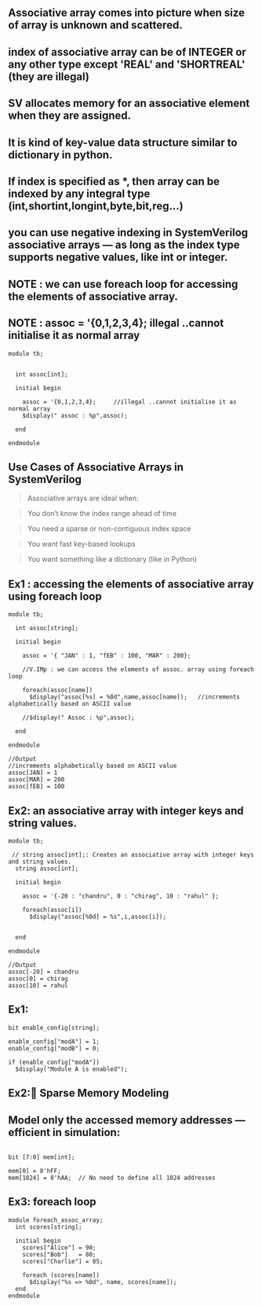 ## Associative array comes into picture when size of array is **unknown and scattered.**
## index of associative array can be of INTEGER or any other type except 'REAL' and 'SHORTREAL' (they are illegal)
## SV allocates memory for an associative element when they are assigned.
## It is kind of key-value data structure similar to dictionary in python.
## If index is specified as *, then array can be indexed by any integral type (int,shortint,longint,byte,bit,reg...)
## you can use negative indexing in SystemVerilog associative arrays — as long as the index type supports negative values, like int or integer.
## NOTE : we can use foreach loop for accessing the elements of associative array.
## NOTE : assoc = '{0,1,2,3,4};     illegal ..cannot initialise it as normal array
```
module tb;
  

  int assoc[int];
  
  initial begin
    
    assoc = '{0,1,2,3,4};     //illegal ..cannot initialise it as normal array
    $display(" assoc : %p",assoc);

  end
  
endmodule
```

## Use Cases of Associative Arrays in SystemVerilog
> Associative arrays are ideal when:

> You don’t know the index range ahead of time

> You need a sparse or non-contiguous index space

> You want fast key-based lookups

> You want something like a dictionary (like in Python)

## Ex1 : accessing the elements of associative array using foreach loop
```
module tb;
  
  int assoc[string];
  
  initial begin
    
    assoc = '{ "JAN" : 1, "fEB" : 100, "MAR" : 200};
    
    //V.IMp : we can access the elements of assoc. array using foreach loop
    
    foreach(assoc[name])
      $display("assoc[%s] = %0d",name,assoc[name]);   //increments alphabetically based on ASCII value
    
    //$display(" Assoc : %p",assoc);
    
  end
  
endmodule

//Output
//increments alphabetically based on ASCII value
assoc[JAN] = 1
assoc[MAR] = 200
assoc[fEB] = 100
```
## Ex2: an associative array with integer keys and string values.
```
module tb;
  
 // string assoc[int];: Creates an associative array with integer keys and string values.
  string assoc[int];
  
  initial begin
    
    assoc = '{-20 : "chandru", 0 : "chirag", 10 : "rahul" };
    
    foreach(assoc[i])
      $display("assoc[%0d] = %s",i,assoc[i]);   
    
    
  end
  
endmodule

//Output
assoc[-20] = chandru
assoc[0] = chirag
assoc[10] = rahul
```

## Ex1:
```
bit enable_config[string];

enable_config["modA"] = 1;
enable_config["modB"] = 0;

if (enable_config["modA"])
  $display("Module A is enabled");
```

## Ex2:🧱 Sparse Memory Modeling
## Model only the accessed memory addresses — efficient in simulation:
```

bit [7:0] mem[int];

mem[0] = 8'hFF;
mem[1024] = 8'hAA;  // No need to define all 1024 addresses
```

## Ex3: foreach loop
```
module foreach_assoc_array;
  int scores[string];

  initial begin
    scores["Alice"] = 90;
    scores["Bob"]   = 80;
    scores["Charlie"] = 85;

    foreach (scores[name])
      $display("%s => %0d", name, scores[name]);
  end
endmodule
```
